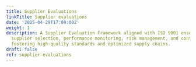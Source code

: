 ```yaml
---
title: Supplier Evaluations
linkTitle: Supplier evaluations
date: '2025-04-29T17:09:00Z'
weight: 1
description: A Supplier Evaluation Framework aligned with ISO 9001 ensures effective
  supplier selection, performance monitoring, risk management, and continuous improvement,
  fostering high-quality standards and optimized supply chains.
draft: false
ref: supplier-evaluations
---
```


